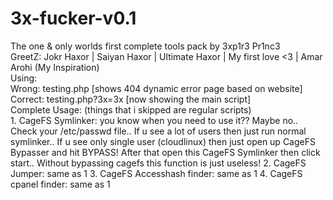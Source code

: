 # 3x-fucker-v0.1
The one &amp; only worlds first complete tools pack by 3xp1r3 Pr1nc3
<br>
GreetZ: Jokr Haxor | Saiyan Haxor | Ultimate Haxor | My first love <3 | Amar Arohi (My Inspiration) <br>
Using: <br>
      Wrong: testing.php [shows 404 dynamic error page based on website] <br>
      Correct: testing.php?3x=3x [now showing the main script] <br>
Complete Usage: (things that i skipped are regular scripts)<br>
      1. CageFS Symlinker: you know when you need to use it?? Maybe no.. Check your /etc/passwd file.. If u see a lot of users then just run normal symlinker.. If u see only single user (cloudlinux) then just open up CageFS Bypasser and hit BYPASS! After that open this CageFS Symlinker then click start.. Without bypassing cagefs this function is just useless!
      2. CageFS Jumper: same as 1
      3. CageFS Accesshash finder: same as 1
      4. CageFS cpanel finder: same as 1

